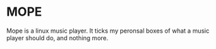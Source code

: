 # MOPE

Mope is a linux music player. It ticks my peronsal boxes of what a music player should do, and nothing more.
